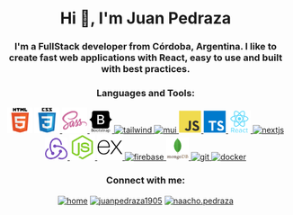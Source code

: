 <h1 align="center">Hi 👋, I'm Juan Pedraza</h1>
<h3 align="center">I'm a FullStack developer from Córdoba, Argentina. I like to create fast web applications with React, easy to use and built with best practices.</h3>

<h3 align="center">Languages and Tools:</h3>
<p align="center">
<a href="https://www.w3.org/html/" target="_blank" rel="noreferrer"><img src="https://raw.githubusercontent.com/devicons/devicon/master/icons/html5/html5-original-wordmark.svg" alt="html5" width="45" height="45" /></a>
    <a href="https://www.w3schools.com/css/" target="_blank" rel="noreferrer">
      <img src="https://raw.githubusercontent.com/devicons/devicon/master/icons/css3/css3-original-wordmark.svg"
        alt="css3" width="45" height="45" />
    </a>
    <a href="https://sass-lang.com" target="_blank" rel="noreferrer">
      <img src="https://raw.githubusercontent.com/devicons/devicon/master/icons/sass/sass-original.svg" alt="sass"
         width="45" height="45" />
    </a>
    <a href="https://getbootstrap.com" target="_blank" rel="noreferrer">
      <img src="https://raw.githubusercontent.com/devicons/devicon/master/icons/bootstrap/bootstrap-plain-wordmark.svg"
        alt="bootstrap" width="40" height="40" />
    </a>
    <a href="https://tailwindcss.com/" target="_blank" rel="noreferrer">
      <img src="https://www.vectorlogo.zone/logos/tailwindcss/tailwindcss-icon.svg" alt="tailwind" width="45" height="45" />
    </a>
        <a href="https://mui.com/" target="_blank" rel="noreferrer">
      <img src="https://mui.com/static/logo.png" alt="mui"  width="45" height="45" />
    </a>
    <a href="https://developer.mozilla.org/en-US/docs/Web/JavaScript" target="_blank" rel="noreferrer">
      <img src="https://raw.githubusercontent.com/devicons/devicon/master/icons/javascript/javascript-original.svg"
        alt="javascript" width="40" height="40" />
    </a>
    <a href="https://www.typescriptlang.org/" target="_blank" rel="noreferrer">
      <img src="https://raw.githubusercontent.com/devicons/devicon/master/icons/typescript/typescript-original.svg"
        alt="typescript" width="40" height="40" />
    </a>
    <a href="https://reactjs.org/" target="_blank" rel="noreferrer">
      <img src="https://raw.githubusercontent.com/devicons/devicon/master/icons/react/react-original-wordmark.svg"
        alt="react" width="40" height="40" />
    </a>
    <a href="https://nextjs.org/" target="_blank" rel="noreferrer">
      <img src="https://www.svgrepo.com/show/354113/nextjs-icon.svg"
        alt="nextjs" width="40" height="40" />
    </a>
    <a href="https://redux.js.org" target="_blank" rel="noreferrer">
      <img src="https://raw.githubusercontent.com/devicons/devicon/master/icons/redux/redux-original.svg" alt="redux"
        width="40" height="40" />
    </a>
    </a>
        <a href="https://nodejs.org/es/" target="_blank" rel="noreferrer">
      <img src="https://raw.githubusercontent.com/devicons/devicon/1119b9f84c0290e0f0b38982099a2bd027a48bf1/icons/nodejs/nodejs-original.svg" alt="node"  width="45" height="45" />
    <a href="https://expressjs.com/" target="_blank" rel="noreferrer">
      <img src="https://raw.githubusercontent.com/devicons/devicon/1119b9f84c0290e0f0b38982099a2bd027a48bf1/icons/express/express-original.svg" alt="express"  width="45" height="45" />
    </a>
    <a href="https://firebase.google.com/" target="_blank" rel="noreferrer">
      <img src="https://www.vectorlogo.zone/logos/firebase/firebase-icon.svg" alt="firebase" width="40" height="40" />
    </a>
    <a href="https://www.mongodb.com/" target="_blank" rel="noreferrer">
      <img src="https://raw.githubusercontent.com/devicons/devicon/master/icons/mongodb/mongodb-original-wordmark.svg"
        alt="mongodb" width="40" height="40" />
    </a>
    <a href="https://git-scm.com/" target="_blank" rel="noreferrer">
      <img src="https://www.vectorlogo.zone/logos/git-scm/git-scm-icon.svg" alt="git" width="40" height="40" />
  </a>
    <a href="https://www.docker.com/" target="_blank" rel="noreferrer">
      <img src="https://www.docker.com/wp-content/uploads/2022/03/vertical-logo-monochromatic.png"
        alt="docker" width="40" height="40" />
    </a>
  </p>

<h3 align="center">Connect with me:</h3>
<p align="center">
<a href="https://twitter.com/home" target="blank"><img align="center" src="https://raw.githubusercontent.com/rahuldkjain/github-profile-readme-generator/master/src/images/icons/Social/twitter.svg" alt="home" height="30" width="40" /></a>
<a href="https://linkedin.com/in/juanpedraza1905" target="blank"><img align="center" src="https://raw.githubusercontent.com/rahuldkjain/github-profile-readme-generator/master/src/images/icons/Social/linked-in-alt.svg" alt="juanpedraza1905" height="30" width="40" /></a>
<a href="https://instagram.com/naacho.pedraza" target="blank"><img align="center" src="https://raw.githubusercontent.com/rahuldkjain/github-profile-readme-generator/master/src/images/icons/Social/instagram.svg" alt="naacho.pedraza" height="30" width="40" /></a>
</p>
<p></p>

 
